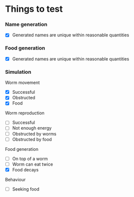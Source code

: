 # Things to test

### Name generation

 * [x] Generated names are unique within reasonable quantities

### Food generation

 * [x] Generated names are unique within reasonable quantities

### Simulation

Worm movement
 * [x] Successful
 * [x] Obstructed
 * [x] Food

Worm reproduction 
 * [ ] Successful
 * [ ] Not enough energy
 * [ ] Obstructed by worms
 * [ ] Obstructed by food

Food generation
 * [ ] On top of a worm
 * [ ] Worm can eat twice 
 * [x] Food decays 

Behaviour
 * [ ] Seeking food
